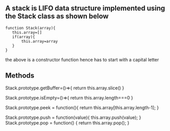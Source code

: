 ## A stack is LIFO data structure implemented using the Stack class as shown below




 ``` 
 function Stack(array){
    this.array=[]
    if(array){
        this.array=array
    }
} 
``` 

the above is a constructor function hence has to start with a capital letter

## Methods


Stack.prototype.getBuffer=()=>{
    return this.array.slice()
}


Stack.prototype.isEmpty=()=>{
    return this.array.length===0
}


Stack.prototype.peek = function(){
 return this.array[this.array.length-1];
}


Stack.prototype.push = function(value){
 this.array.push(value);
}
Stack.prototype.pop = function() {
 return this.array.pop();
 }


